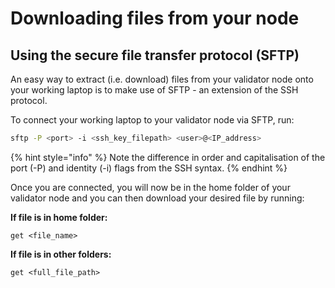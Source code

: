 # Downloading files from your node

## Using the secure file transfer protocol (SFTP)

An easy way to extract (i.e. download) files from your validator node onto your working laptop is to make use of SFTP - an extension of the SSH protocol.

To connect your working laptop to your validator node via SFTP, run:

```sh
sftp -P <port> -i <ssh_key_filepath> <user>@<IP_address>
```

{% hint style="info" %}
Note the difference in order and capitalisation of the port (-P) and identity (-i) flags from the SSH syntax.
{% endhint %}

Once you are connected, you will now be in the home folder of your validator node and you can then download your desired file by running:

**If file is in home folder:**

```
get <file_name>
```

**If file is in other folders:**

```
get <full_file_path>
```
